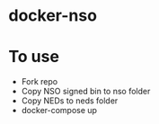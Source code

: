 # docker-nso

# To use
* Fork repo
* Copy NSO signed bin to nso folder
* Copy NEDs to neds folder
* docker-compose up
